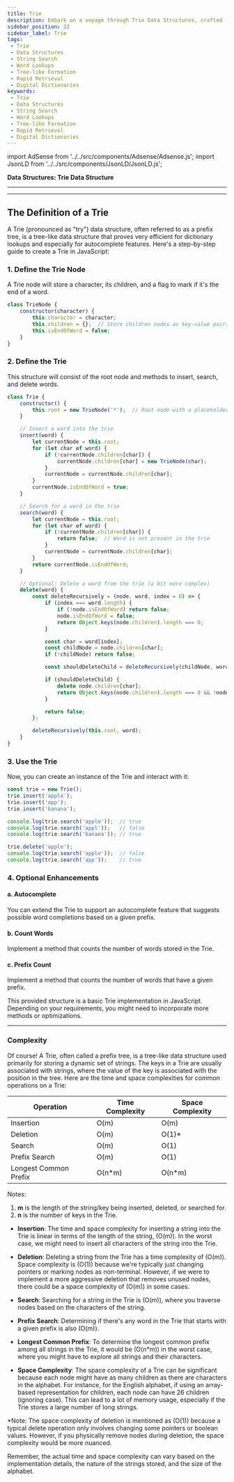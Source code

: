 ```yaml
---
title: Trie
description: Embark on a voyage through Trie Data Structures, crafted for streamlined string storage and search operations. Comprehend their tree-like formation where each node represents a character, allowing for rapid retrieval and insertion of words. Learn how tries shine in tasks like word lookups, autocorrect features, and digital dictionaries.
sidebar_position: 22
sidebar_label: Trie
tags:
 - Trie
 - Data Structures
 - String Search
 - Word Lookups
 - Tree-like Formation
 - Rapid Retrieval
 - Digital Dictionaries
keywords:
 - Trie
 - Data Structures
 - String Search
 - Word Lookups
 - Tree-like Formation
 - Rapid Retrieval
 - Digital Dictionaries
---
```


import AdSense from '../../src/components/Adsense/Adsense.js';
import JsonLD from '../../src/components/JsonLD/JsonLD.js';

<!-- May need to add schema and structured data HERE! -->

<head>
  <title>Trie Structures Unearthed: Pioneering Efficient String Searches</title>
</head>

**Data Structures: Trie Data Structure**

---

<AdSense />

---

## The Definition of a Trie

A Trie (pronounced as "try") data structure, often referred to as a prefix tree, is a tree-like data structure that proves very efficient for dictionary lookups and especially for autocomplete features. Here's a step-by-step guide to create a Trie in JavaScript:

### 1. Define the Trie Node

A Trie node will store a character, its children, and a flag to mark if it's the end of a word.

```javascript
class TrieNode {
    constructor(character) {
        this.character = character;
        this.children = {};  // Store children nodes as key-value pairs
        this.isEndOfWord = false;
    }
}
```

### 2. Define the Trie

This structure will consist of the root node and methods to insert, search, and delete words.

```javascript
class Trie {
    constructor() {
        this.root = new TrieNode('*');  // Root node with a placeholder character
    }

    // Insert a word into the trie
    insert(word) {
        let currentNode = this.root;
        for (let char of word) {
            if (!currentNode.children[char]) {
                currentNode.children[char] = new TrieNode(char);
            }
            currentNode = currentNode.children[char];
        }
        currentNode.isEndOfWord = true;
    }

    // Search for a word in the trie
    search(word) {
        let currentNode = this.root;
        for (let char of word) {
            if (!currentNode.children[char]) {
                return false;  // Word is not present in the trie
            }
            currentNode = currentNode.children[char];
        }
        return currentNode.isEndOfWord;
    }

    // Optional: Delete a word from the trie (a bit more complex)
    delete(word) {
        const deleteRecursively = (node, word, index = 0) => {
            if (index === word.length) {
                if (!node.isEndOfWord) return false;
                node.isEndOfWord = false;
                return Object.keys(node.children).length === 0;
            }

            const char = word[index];
            const childNode = node.children[char];
            if (!childNode) return false;

            const shouldDeleteChild = deleteRecursively(childNode, word, index + 1);

            if (shouldDeleteChild) {
                delete node.children[char];
                return Object.keys(node.children).length === 0 && !node.isEndOfWord;
            }

            return false;
        };

        deleteRecursively(this.root, word);
    }
}
```

### 3. Use the Trie

Now, you can create an instance of the Trie and interact with it:

```javascript
const trie = new Trie();
trie.insert('apple');
trie.insert('app');
trie.insert('banana');

console.log(trie.search('apple'));  // true
console.log(trie.search('appl'));   // false
console.log(trie.search('banana')); // true

trie.delete('apple');
console.log(trie.search('apple'));  // false
console.log(trie.search('app'));    // true
```

### 4. Optional Enhancements

#### a. Autocomplete

You can extend the Trie to support an autocomplete feature that suggests possible word completions based on a given prefix.

#### b. Count Words

Implement a method that counts the number of words stored in the Trie.

#### c. Prefix Count

Implement a method that counts the number of words that have a given prefix.

This provided structure is a basic Trie implementation in JavaScript. Depending on your requirements, you might need to incorporate more methods or optimizations.

---

### Complexity

Of course! A Trie, often called a prefix tree, is a tree-like data structure used primarily for storing a dynamic set of strings. The keys in a Trie are usually associated with strings, where the value of the key is associated with the position in the tree. Here are the time and space complexities for common operations on a Trie:

| Operation             | Time Complexity        | Space Complexity       |
|-----------------------|------------------------|------------------------|
| Insertion             | O(m)                   | O(m)                   |
| Deletion              | O(m)                   | O(1)*                  |
| Search                | O(m)                   | O(1)                   |
| Prefix Search         | O(m)                   | O(1)                   |
| Longest Common Prefix | O(n*m)                 | O(n*m)                 |

Notes:

1. **m** is the length of the string/key being inserted, deleted, or searched for.
2. **n** is the number of keys in the Trie.

- **Insertion**: The time and space complexity for inserting a string into the Trie is linear in terms of the length of the string, \(O(m)\). In the worst case, we might need to insert all characters of the string into the Trie.

- **Deletion**: Deleting a string from the Trie has a time complexity of \(O(m)\). Space complexity is \(O(1)\) because we're typically just changing pointers or marking nodes as non-terminal. However, if we were to implement a more aggressive deletion that removes unused nodes, there could be a space complexity of \(O(m)\) in some cases.

- **Search**: Searching for a string in the Trie is \(O(m)\), where you traverse nodes based on the characters of the string.

- **Prefix Search**: Determining if there's any word in the Trie that starts with a given prefix is also \(O(m)\).

- **Longest Common Prefix**: To determine the longest common prefix among all strings in the Trie, it would be \(O(n*m)\) in the worst case, where you might have to explore all strings and their characters.

- **Space Complexity**: The space complexity of a Trie can be significant because each node might have as many children as there are characters in the alphabet. For instance, for the English alphabet, if using an array-based representation for children, each node can have 26 children (ignoring case). This can lead to a lot of memory usage, especially if the Trie stores a large number of long strings.

*Note: The space complexity of deletion is mentioned as \(O(1)\) because a typical delete operation only involves changing some pointers or boolean values. However, if you physically remove nodes during deletion, the space complexity would be more nuanced.

Remember, the actual time and space complexity can vary based on the implementation details, the nature of the strings stored, and the size of the alphabet.
